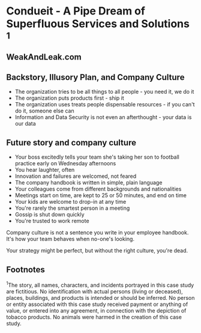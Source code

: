 # Condueit - A Pipe Dream of Superfluous Services and Solutions <sup>1</sup>

## WeakAndLeak.com

## Backstory, Illusory Plan, and Company Culture

* The organization tries to be all things to all people - you need it, we do it
* The organization puts products first - ship it
* The organization uses treats people dispensable resources - if you can't do it, someone else can
* Information and Data Security is not even an afterthought - your data is our data

## Future story and company culture

* Your boss excitedly tells your team she's taking her son to football practice early on Wednesday afternoons
* You hear laughter, often
* Innovation and failures are welcomed, not feared
* The company handbook is written in simple, plain language
* Your colleagues come from different backgrounds and nationalities
* Meetings start on time, are kept to 25 or 50 minutes, and end on time
* Your kids are welcome to drop-in at any time
* You're rarely the smartest person in a meeting
* Gossip is shut down quickly
* You're trusted to work remote

Company culture is not a sentence you write in your employee handbook. It's how your team behaves when no-one's looking.

Your strategy might be perfect, but without the right culture, you're dead.

## Footnotes

<sup>1</sup>The story, all names, characters, and incidents portrayed in this case study are fictitious. No identification with actual persons (living or deceased), places, buildings, and products is intended or should be inferred. No person or entity associated with this case study received payment or anything of value, or entered into any agreement, in connection with the depiction of tobacco products. No animals were harmed in the creation of this case study.
